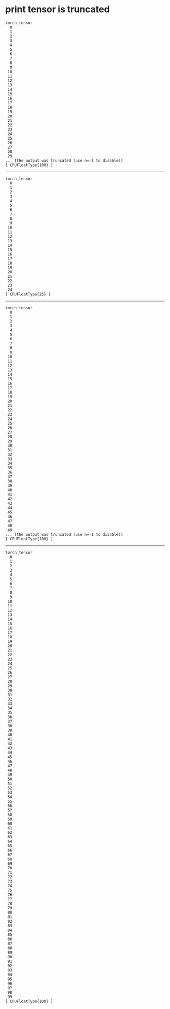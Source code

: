 # print tensor is truncated

    torch_tensor
      0
      1
      2
      3
      4
      5
      6
      7
      8
      9
     10
     11
     12
     13
     14
     15
     16
     17
     18
     19
     20
     21
     22
     23
     24
     25
     26
     27
     28
     29
    ... [the output was truncated (use n=-1 to disable)]
    [ CPUFloatType{100} ]

---

    torch_tensor
      0
      1
      2
      3
      4
      5
      6
      7
      8
      9
     10
     11
     12
     13
     14
     15
     16
     17
     18
     19
     20
     21
     22
     23
     24
    [ CPUFloatType{25} ]

---

    torch_tensor
      0
      1
      2
      3
      4
      5
      6
      7
      8
      9
     10
     11
     12
     13
     14
     15
     16
     17
     18
     19
     20
     21
     22
     23
     24
     25
     26
     27
     28
     29
     30
     31
     32
     33
     34
     35
     36
     37
     38
     39
     40
     41
     42
     43
     44
     45
     46
     47
     48
     49
    ... [the output was truncated (use n=-1 to disable)]
    [ CPUFloatType{100} ]

---

    torch_tensor
      0
      1
      2
      3
      4
      5
      6
      7
      8
      9
     10
     11
     12
     13
     14
     15
     16
     17
     18
     19
     20
     21
     22
     23
     24
     25
     26
     27
     28
     29
     30
     31
     32
     33
     34
     35
     36
     37
     38
     39
     40
     41
     42
     43
     44
     45
     46
     47
     48
     49
     50
     51
     52
     53
     54
     55
     56
     57
     58
     59
     60
     61
     62
     63
     64
     65
     66
     67
     68
     69
     70
     71
     72
     73
     74
     75
     76
     77
     78
     79
     80
     81
     82
     83
     84
     85
     86
     87
     88
     89
     90
     91
     92
     93
     94
     95
     96
     97
     98
     99
    [ CPUFloatType{100} ]

